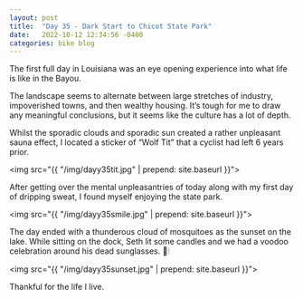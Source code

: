 ```yaml
---
layout: post
title:  "Day 35 - Dark Start to Chicot State Park"
date:   2022-10-12 12:34:56 -0400
categories: bike blog
---
```

The first full day in Louisiana was an eye opening experience into what life is like in the Bayou.

The landscape seems to alternate between large stretches of industry, impoverished towns, and then wealthy housing. It’s tough for me to draw any meaningful conclusions, but it seems like the culture has a lot of depth.

Whilst the sporadic clouds and sporadic sun created a rather unpleasant sauna effect, I located a sticker of “Wolf Tit” that a cyclist had left 6 years prior.

<img src="{{ "/img/dayy35tit.jpg" | prepend: site.baseurl }}">

After getting over the mental unpleasantries of today along with my first day of dripping sweat, I found myself enjoying the state park.

<img src="{{ "/img/dayy35smile.jpg" | prepend: site.baseurl }}">

The day ended with a thunderous cloud of mosquitoes as the sunset on the lake. While sitting on the dock, Seth lit some candles and we had a voodoo celebration around his dead sunglasses. 🐍🕯

<img src="{{ "/img/dayy35sunset.jpg" | prepend: site.baseurl }}">

Thankful for the life I live.

